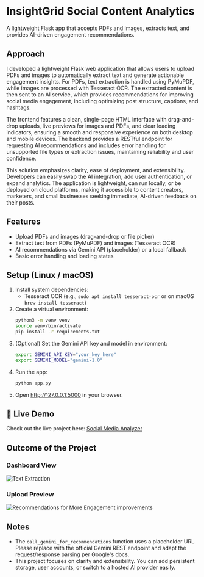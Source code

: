 # InsightGrid Social Content Analytics

A lightweight Flask app that accepts PDFs and images, extracts text, and provides AI-driven engagement recommendations.

## Approach

I developed a lightweight Flask web application that allows users to upload PDFs and images to automatically extract text and generate actionable engagement insights. For PDFs, text extraction is handled using PyMuPDF, while images are processed with Tesseract OCR. The extracted content is then sent to an AI service, which provides recommendations for improving social media engagement, including optimizing post structure, captions, and hashtags.

The frontend features a clean, single-page HTML interface with drag-and-drop uploads, live previews for images and PDFs, and clear loading indicators, ensuring a smooth and responsive experience on both desktop and mobile devices. The backend provides a RESTful endpoint for requesting AI recommendations and includes error handling for unsupported file types or extraction issues, maintaining reliability and user confidence.

This solution emphasizes clarity, ease of deployment, and extensibility. Developers can easily swap the AI integration, add user authentication, or expand analytics. The application is lightweight, can run locally, or be deployed on cloud platforms, making it accessible to content creators, marketers, and small businesses seeking immediate, AI-driven feedback on their posts.

## Features

- Upload PDFs and images (drag-and-drop or file picker)
- Extract text from PDFs (PyMuPDF) and images (Tesseract OCR)
- AI recommendations via Gemini API (placeholder) or a local fallback
- Basic error handling and loading states

## Setup (Linux / macOS)

1. Install system dependencies:
   - Tesseract OCR (e.g., `sudo apt install tesseract-ocr` or on macOS `brew install tesseract`)
2. Create a virtual environment:
   ```bash
   python3 -m venv venv
   source venv/bin/activate
   pip install -r requirements.txt
   ```
3. (Optional) Set the Gemini API key and model in environment:
   ```bash
   export GEMINI_API_KEY="your_key_here"
   export GEMINI_MODEL="gemini-1.0"
   ```
4. Run the app:
   ```bash
   python app.py
   ```
5. Open http://127.0.0.1:5000 in your browser.

## 🚀 Live Demo

Check out the live project here: [Social Media Analyzer](https://social-media-content-analyzer-4.onrender.com/)

## Outcome of the Project

### Dashboard View

![Text Extraction](https://github.com/user-attachments/assets/b8f13da5-5de3-43d0-af04-2f856f670669)

### Upload Preview

![Recommendations for More Engagement improvements](https://github.com/user-attachments/assets/e6812a7c-a70b-404d-a2a3-f1a2aa9fa97b)

## Notes

- The `call_gemini_for_recommendations` function uses a placeholder URL. Please replace with the official Gemini REST endpoint and adapt the request/response parsing per Google's docs.
- This project focuses on clarity and extensibility. You can add persistent storage, user accounts, or switch to a hosted AI provider easily.
